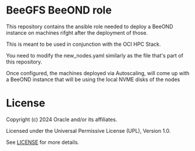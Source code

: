 # BeeGFS BeeOND role

This repository contains the ansible role needed to deploy a BeeOND instance on machines rifght after the deployment of those.

This is meant to be used in conjunction with the OCI HPC Stack.

You need to modify the new_nodes.yaml similarly as the file that's part of this repository.

Once configured, the machines deployed via Autoscaling, will come up with a BeeOND instance that will be using the local NVME disks of the nodes

# License
 
Copyright (c) 2024 Oracle and/or its affiliates.
 
Licensed under the Universal Permissive License (UPL), Version 1.0.
 
See [LICENSE](https://github.com/oracle-devrel/technology-engineering/blob/main/LICENSE) for more details.
